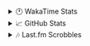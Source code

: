 <details>
  <summary>🕐 WakaTime Stats</summary><br/>

<!--START_SECTION:waka-->
![Code Time](http://img.shields.io/badge/Code%20Time-61%20hrs%204%20mins-blue)

![Profile Views](http://img.shields.io/badge/Profile%20Views-0-blue)

![Lines of code](https://img.shields.io/badge/From%20Hello%20World%20I%27ve%20Written-3.4%20million%20lines%20of%20code-blue)

**🐱 My GitHub Data** 

> 📦 517.6 kB Used in GitHub's Storage 
 > 
> 💼 Opted to Hire
 > 
> 📜 11 Public Repositories 
 > 
> 🔑 14 Private Repositories 
 > 
**I'm an Early 🐤** 

```text
🌞 Morning                1384 commits        ███░░░░░░░░░░░░░░░░░░░░░░   10.07 % 
🌆 Daytime                5555 commits        ██████████░░░░░░░░░░░░░░░   40.42 % 
🌃 Evening                5218 commits        █████████░░░░░░░░░░░░░░░░   37.97 % 
🌙 Night                  1587 commits        ███░░░░░░░░░░░░░░░░░░░░░░   11.55 % 
```
📅 **I'm Most Productive on Monday** 

```text
Monday                   2343 commits        ████░░░░░░░░░░░░░░░░░░░░░   17.05 % 
Tuesday                  1727 commits        ███░░░░░░░░░░░░░░░░░░░░░░   12.57 % 
Wednesday                1665 commits        ███░░░░░░░░░░░░░░░░░░░░░░   12.11 % 
Thursday                 2153 commits        ████░░░░░░░░░░░░░░░░░░░░░   15.67 % 
Friday                   1477 commits        ███░░░░░░░░░░░░░░░░░░░░░░   10.75 % 
Saturday                 2042 commits        ████░░░░░░░░░░░░░░░░░░░░░   14.86 % 
Sunday                   2337 commits        ████░░░░░░░░░░░░░░░░░░░░░   17.00 % 
```


📊 **This Week I Spent My Time On** 

```text
🕑︎ Time Zone: Asia/Barnaul

💬 Programming Languages: 
PHP                      4 hrs 29 mins       ████████████░░░░░░░░░░░░░   47.38 % 
Smarty                   3 hrs 1 min         ████████░░░░░░░░░░░░░░░░░   31.96 % 
JavaScript               23 mins             █░░░░░░░░░░░░░░░░░░░░░░░░   04.11 % 
XML                      21 mins             █░░░░░░░░░░░░░░░░░░░░░░░░   03.86 % 
GitIgnore file           17 mins             █░░░░░░░░░░░░░░░░░░░░░░░░   03.02 % 

🔥 Editors: 
PhpStorm                 9 hrs 29 mins       █████████████████████████   100.00 % 

💻 Operating System: 
Windows                  9 hrs 29 mins       █████████████████████████   100.00 % 
```

**I Mostly Code in PHP** 

```text
PHP                      24 repos            █████████████░░░░░░░░░░░░   51.06 % 
Batchfile                11 repos            ██████░░░░░░░░░░░░░░░░░░░   23.40 % 
HTML                     3 repos             ██░░░░░░░░░░░░░░░░░░░░░░░   06.38 % 
Twig                     1 repo              █░░░░░░░░░░░░░░░░░░░░░░░░   02.13 % 
Pawn                     1 repo              █░░░░░░░░░░░░░░░░░░░░░░░░   02.13 % 
```




 Last Updated on 04/03/2025 00:58:54 UTC
<!--END_SECTION:waka-->
</details>

<details>
  <summary>📈 GitHub Stats</summary><br/>

[![belomaxorka's GitHub stats](https://github-readme-stats.vercel.app/api?username=belomaxorka&theme=buefy)](https://github.com/belomaxorka)
</details>

<details>
  <summary>🎶 Last.fm Scrobbles</summary><br/>

![My scrobbles](https://lastfm-recently-played.vercel.app/api?user=belomaxorka&show_user=header&count=3&footer_style=normal_stats)
</details>
